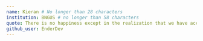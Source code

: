 ```yaml
---
name: Kieran # No longer than 28 characters
institution: BNGUS # no longer than 58 characters
quote: There is no happiness except in the realization that we have accomplished something. # no longer than 100 characters, avoid using quotes(") to guarantee the format remains the same.
github_user: EnderDev
---
```

